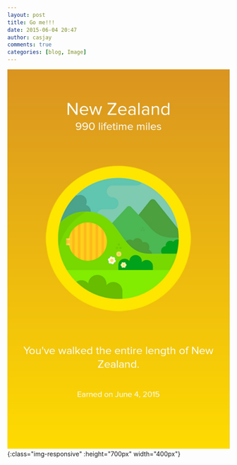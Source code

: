 ```yaml
---
layout: post
title: Go me!!!
date: 2015-06-04 20:47
author: casjay
comments: true
categories: [blog, Image]
---
```


![Image](https://raw.githubusercontent.com/malaks-us/jason/master/wp-content/uploads/2015/06/wpid-wp-1433465229341.jpg){:class="img-responsive" :height="700px" width="400px"}  
